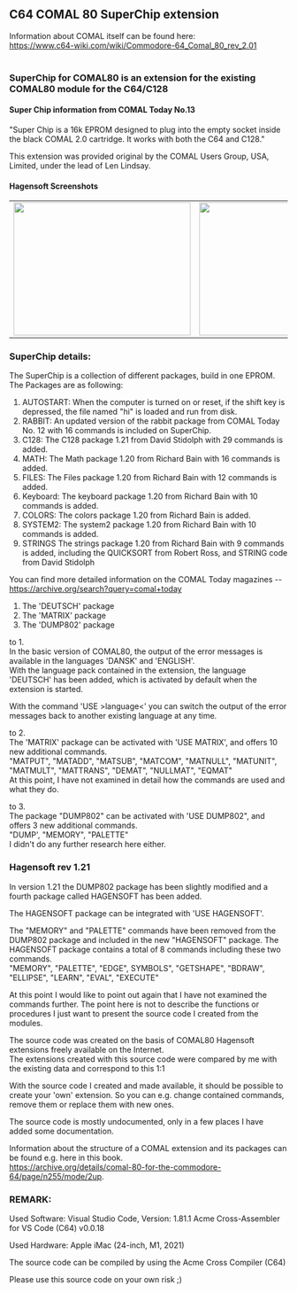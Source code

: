 ## C64 COMAL 80 SuperChip extension

Information about COMAL itself can be found here:<br />
https://www.c64-wiki.com/wiki/Commodore-64_Comal_80_rev_2.01<br />
<br />

### SuperChip for COMAL80 is an extension for the existing COMAL80 module for the C64/C128

#### Super Chip information from COMAL Today No.13

"Super Chip is a 16k EPROM designed to plug
into the empty socket inside the black
COMAL 2.0 cartridge. It works with both
the C64 and C128."

This extension was provided original by the COMAL Users Group, USA, Limited,
under the lead of Len Lindsay.

#### Hagensoft Screenshots<br />
<div align="left">
<table border="0" cellpadding="6" width="600">
 <tr>
  <td align="center"><img src="https://github.com/LeshanDaFo/C64-COMAL-Hagensoft/assets/97148663/1da33654-0797-44f4-8c39-5b5fa416ae2f" width="320" height="240"></td>
  <td align="center"><img src="https://github.com/LeshanDaFo/C64-COMAL-Hagensoft/assets/97148663/16837d13-2e75-4ec7-8b2b-73991ee3fe3d" width="320" height="240"></td>
 </tr>
</table>
</div>

### SuperChip details:

The SuperChip is a collection of different packages, build in one EPROM.
The Packages are as following:

   1. AUTOSTART:
	  When the computer is turned on or reset, if the shift key is depressed, the file named "hi" is loaded and run from disk.
   2. RABBIT:
      An updated version of the rabbit package from COMAL Today No. 12 with 16 commands is included on SuperChip.
   3. C128:
      The C128 package 1.21 from David Stidolph with 29 commands is added.
   4. MATH:
      The Math package 1.20 from Richard Bain with 16 commands is added.
   5. FILES:
      The Files package 1.20 from Richard Bain with 12 commands is added.
   6. Keyboard:
      The keyboard package 1.20 from Richard Bain with 10 commands is added.
   7. COLORS:
      The colors package 1.20 from Richard Bain is added.
   8. SYSTEM2:
      The system2 package 1.20 from Richard Bain with 10 commands is added.
   9. STRINGS
      The strings package 1.20 from Richard Bain with 9 commands is added, including the QUICKSORT from Robert Ross, and STRING code from David Stidolph

You can find more detailed information on the COMAL Today magazines -- https://archive.org/search?query=comal+today


   1. The 'DEUTSCH' package
   2. The 'MATRIX' package
   3. The 'DUMP802' package

to 1.
<br />
In the basic version of COMAL80, the output of the error messages is available in the languages 'DANSK' and 'ENGLISH'.<br />
With the language pack contained in the extension, the language 'DEUTSCH' has been added, which is activated by default when the extension is started.

With the command 'USE >language<' you can switch the output of the error messages back to another existing language at any time.

to 2.
<br />
The 'MATRIX' package can be activated with 'USE MATRIX', and offers 10 new additional commands.<br />
   "MATPUT", "MATADD", "MATSUB", "MATCOM", "MATNULL", "MATUNIT", "MATMULT", "MATTRANS", "DEMAT", "NULLMAT", "EQMAT"
<br />
At this point, I have not examined in detail how the commands are used and what they do.

to 3.
<br />
The package "DUMP802" can be activated with 'USE DUMP802", and offers 3 new additional commands.<br />
   "DUMP', "MEMORY", "PALETTE"
<br />
I didn't do any further research here either.

### Hagensoft rev 1.21
In version 1.21 the DUMP802 package has been slightly modified and a fourth package called HAGENSOFT has been added.

The HAGENSOFT package can be integrated with 'USE HAGENSOFT'.

The "MEMORY" and "PALETTE" commands have been removed from the DUMP802 package and included in the new "HAGENSOFT" package.
The HAGENSOFT package contains a total of 8 commands including these two commands.<br />
     "MEMORY", "PALETTE", "EDGE", SYMBOLS", "GETSHAPE", "BDRAW", "ELLIPSE", "LEARN", "EVAL", "EXECUTE"


At this point I would like to point out again that I have not examined the commands further.
The point here is not to describe the functions or procedures
I just want to present the source code I created from the modules.

The source code was created on the basis of COMAL80 Hagensoft extensions freely available on the Internet.<br />
The extensions created with this source code were compared by me with the existing data and correspond to this 1:1

With the source code I created and made available, it should be possible to create your 'own' extension.
So you can e.g. change contained commands, remove them or replace them with new ones.

The source code is mostly undocumented, only in a few places I have added some documentation.

Information about the structure of a COMAL extension and its packages can be found e.g. here in this book.<br />
https://archive.org/details/comal-80-for-the-commodore-64/page/n255/mode/2up.


### REMARK:

Used Software:
Visual Studio Code, Version: 1.81.1
Acme Cross-Assembler for VS Code (C64) v0.0.18

Used Hardware:
Apple iMac (24-inch, M1, 2021)

The source code can be compiled by using the Acme Cross Compiler (C64)

Please use this source code on your own risk ;)
